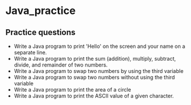 # Java_practice
## Practice questions
+ Write a Java program to print 'Hello' on the screen and your name on a separate line.
+ Write a Java program to print the sum (addition), multiply, subtract, divide, and remainder of two numbers.
+ Write a Java program to swap two numbers by using the third variable
+ Write a Java program to swap two numbers without using the third variable
+ Write a Java program to print the area of a circle
+ Write a Java program to print the ASCII value of a given character.
